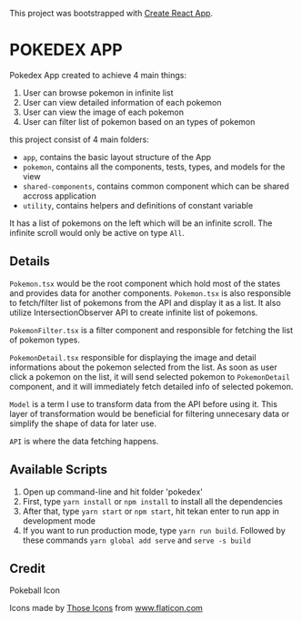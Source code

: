 This project was bootstrapped with [Create React App](https://github.com/facebook/create-react-app).

# POKEDEX APP
Pokedex App created to achieve 4 main things:
1. User can browse pokemon in infinite list
2. User can view detailed information of each pokemon
3. User can view the image of each pokemon
4. User can filter list of pokemon based on an types of pokemon

this project consist of 4 main folders:
- `app`, contains the basic layout structure of the App
- `pokemon`, contains all the components, tests, types, and models for the view
- `shared-components`, contains common component which can be shared accross application
- `utility`, contains helpers and definitions of constant variable

It has a list of pokemons on the left which will be an infinite scroll. The infinite scroll would only be active on type `All`.

## Details
`Pokemon.tsx` would be the root component which hold most of the states and provides data for
another components. `Pokemon.tsx` is also responsible to fetch/filter list of pokemons from the API and display it as a list. It also utilize IntersectionObserver API to create infinite list of pokemons.

`PokemonFilter.tsx` is a filter component and responsible for fetching the list of pokemon types.

`PokemonDetail.tsx` responsible for displaying the image and detail informations about the pokemon selected from the list. As soon as user click a pokemon on the list, it will send selected pokemon to `PokemonDetail` component, and it will immediately fetch detailed info of selected pokemon.

`Model` is a term I use to transform data from the API before using it. This layer of transformation would be beneficial for filtering unnecesary data or simplify the shape of data for later use.

`API` is where the data fetching happens.

## Available Scripts

1. Open up command-line and hit folder 'pokedex'
2. First, type `yarn install` or `npm install` to install all the dependencies
3. After that, type `yarn start` or `npm start`, hit tekan enter to run app in development mode
4. If you want to run production mode, type `yarn run build`. Followed by these commands `yarn global add serve` and `serve -s build`


## Credit
Pokeball Icon
<div>Icons made by <a href="https://www.flaticon.com/authors/those-icons" title="Those Icons">Those Icons</a> from <a href="https://www.flaticon.com/" title="Flaticon">www.flaticon.com</a></div>

